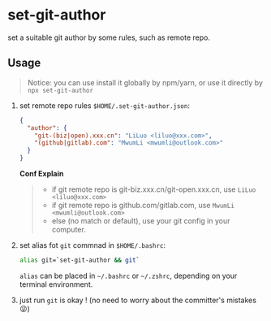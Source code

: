 # set-git-author

set a suitable git author by some rules, such as remote repo.

## Usage

> Notice: you can use install it globally by npm/yarn, or use it directly by `npx set-git-author`

1. set remote repo rules `$HOME/.set-git-author.json`:  

   ```json
   {
     "author": {
       "git-(biz|open).xxx.cn": "LiLuo <liluo@xxx.com>",
       "(github|gitlab).com": "MwumLi <mwumli@outlook.com>"
     }
   }
   ```
   **Conf Explain**
   > * if git remote repo is git-biz.xxx.cn/git-open.xxx.cn, use `LiLuo <liluo@xxx.com>`
   > * if git remote repo is github.com/gitlab.com, use `MwumLi <mwumli@outlook.com>`
   > * else (no match or default), use your git config in your computer.


2. set alias fot `git` commnad in `$HOME/.bashrc`:  

   ```bash
   alias git=`set-git-author && git`
   ```
   `alias` can be placed in `~/.bashrc` or `~/.zshrc`, depending on your terminal environment.


3. just run `git` is okay ! (no need to worry about the committer's mistakes😜)  


   
